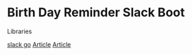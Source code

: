 # Birth Day Reminder Slack Boot



Libraries

[slack go](https://github.com/slack-go/slack)
[Article](https://chatbotsmagazine.com/relax-scale-slack-bots-with-ease-55e73018e316)
[Article](https://dev.to/arunx2/simple-slack-notification-with-golang-55i2)
